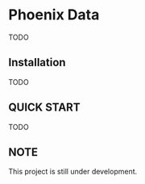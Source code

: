 Phoenix Data 
===================

TODO

Installation
---

TODO

QUICK START
---

TODO

NOTE
---

This project is still under development.